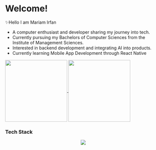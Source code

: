 # Welcome!
✨Hello I am Mariam Irfan 
- A computer enthusiast and developer sharing my journey into tech.
- Currently pursuing my Bachelors of Computer Sciences from the Institute of Management Sciences.
- Interested in backend development and integrating AI into products. 
- Currently learning Mobile App Development through React Native


<a href="https://github.com/anuraghazra/github-readme-stats">
  <img height=200 align="center" src="https://github-readme-stats.vercel.app/api?username=mariamirfan-du&theme=tokyonight" />
</a>
<a href="https://github.com/anuraghazra/convoychat">
  <img height=200 align="center" src="https://github-readme-stats.vercel.app/api/top-langs?username=mariamirfan-du&theme=tokyonight&layout=compact&langs_count=8&card_width=320" />
</a>


### Tech Stack
<p align="center">
  <a href="https://skillicons.dev">
    <img src="https://skillicons.dev/icons?i=python,flask,java,html,css,javascript,react,cpp,c,git,solidity,figma,bash,next" />
  </a>
</p>
